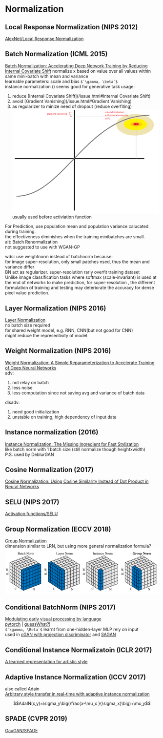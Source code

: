 # Normalization
## Local Response Normalization (NIPS 2012)
[AlexNet/Local Response Normalization](/CNN/models.html#local-response-normalization)

## Batch Normalization (ICML 2015)
[Batch Normalization: Accelerating Deep Network Training by Reducing Internal Covariate Shift](https://arxiv.org/abs/1502.03167)
normalize x based on value over all values within same mini-batch with mean and variance  
learnable parameters: scale and bias ``$`\gamma, \beta`$``  
instance normalization ()
seems good for generative task
usage:
1. reduce [Internal Covariate Shift](/issue.html#Internal Covariate Shift)
1. avoid [Gradient Vanishing](/issue.html#Gradient Vanishing)
1. as regularizer to minize need of dropout (reduce overfiting)
![](img/batchNorm_ICS.png)  
usually used before activiation function

For Prediction, use population mean and population variance calucated during training.  
the effectiveness diminishes when the training minibatches are small.  
alt: Batch Renormalization  
not suggested to use with WGAN-GP  

wdsr use weightnorm instead of batchnorm because:  
for image super-resolution, only small patches nsed, thus the mean and variance differ  
BN act as regularizer. super-resolution rarly overfit training dataset  
Unlike image classification tasks where softmax (scale-invariant) is used at the end of networks to make prediction, for super-resolution , the different formulation of training and testing may deteriorate the accuracy for dense pixel value prediction.

## Layer Normalization (NIPS 2016)
[Layer Normalization](https://arxiv.org/abs/1607.06450)  
no batch size required  
for shared weight model, e.g. RNN, CNN(but not good for CNN)  
might reduce the representivity of model  

## Weight Normalization (NIPS 2016)
[Weight Normalization: A Simple Reparameterization to Accelerate Training of Deep Neural Networks](https://arxiv.org/abs/1602.07868)  
adv: 
1. not relay on batch
1. less noise
1. less computation since not saving avg and variance of batch data  

disadv:
1. need good initialization
1. unstable on training, high dependency of input data  

## Instance normalization (2016)
[Instance Normalization: The Missing Ingredient for Fast Stylization](https://arxiv.org/abs/1607.08022)  
like batch norm with 1 batch size (still normalize though heightxwidth)  
P.S. used by DeblurGAN  

## Cosine Normalization (2017)
[Cosine Normalization: Using Cosine Similarity Instead of Dot Product in Neural Networks](https://arxiv.org/abs/1702.05870)

## SELU (NIPS 2017)
[Activation functions/SELU](activation_functions.html#selu-scaled-exponential-linear-unit-nips-2017)

## Group Normalization (ECCV 2018)
[Group Normalization](https://eccv2018.org/openaccess/content_ECCV_2018/papers/Yuxin_Wu_Group_Normalization_ECCV_2018_paper.pdf)  
dimension similar to LRN, but using more general normalization formula?
![](img/group_norm_comparison.png)

## Conditional BatchNorm (NIPS 2017)
[Modulating early visual processing by language](https://papers.nips.cc/paper/7237-modulating-early-visual-processing-by-language.pdf)  
[pytorch](https://github.com/ap229997/Conditional-Batch-Norm) | [guessWhat?!](https://www.guesswhat.ai)  
``$`\gamma, \Beta`$`` learnt from one-hidden-layer MLP rely on input  
used in [cGAN with projection discriminator](/generative_models/GAN/GAN_general.html#projection-discriminator-iclr-2018) and [SAGAN](/generative_models/GAN/GAN_general.html#sa-gan-pmlr-2019)  

## Conditional Instance Normalizatoin (ICLR 2017)
[A learned representation for artistic style](https://arxiv.org/pdf/1610.07629.pdf)

## Adaptive Instance Normalization (ICCV 2017)
also called Adain  
[Arbitrary style transfer in real-time with adaptive instance normalization](http://openaccess.thecvf.com/content_ICCV_2017/papers/Huang_Arbitrary_Style_Transfer_ICCV_2017_paper.pdf)  
```math
AdaIN(x,y)=\sigma_y\big(\frac{x-\mu_x }{\sigma_x}\big)+\mu_y
```

## SPADE (CVPR 2019)
[GauGAN/SPADE](/generative_models/GAN/GAN_image2image.html#spade-cvpr-2019)

